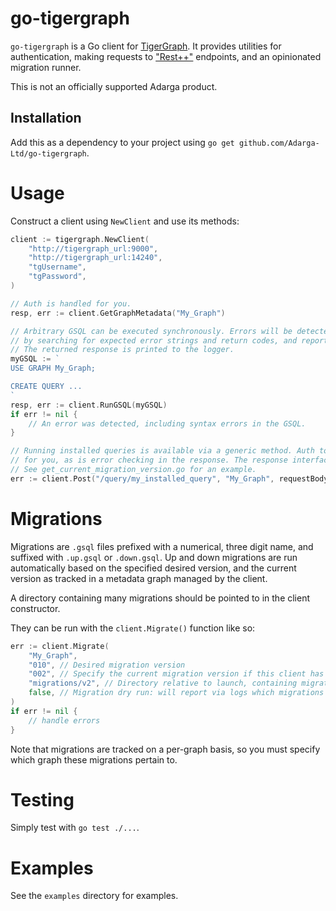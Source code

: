 # go-tigergraph

`go-tigergraph` is a Go client for [TigerGraph](https://www.tigergraph.com/). It
provides utilities for authentication, making requests to
["Rest++"](https://docs.tigergraph.com/tigergraph-server/current/api/)
endpoints, and an opinionated migration runner.

This is not an officially supported Adarga product.

## Installation

Add this as a dependency to your project using `go get github.com/Adarga-Ltd/go-tigergraph`.

# Usage

Construct a client using `NewClient` and use its methods:

```go
client := tigergraph.NewClient(
    "http://tigergraph_url:9000",
    "http://tigergraph_url:14240",
    "tgUsername",
    "tgPassword",
)

// Auth is handled for you. 
resp, err := client.GetGraphMetadata("My_Graph")

// Arbitrary GSQL can be executed synchronously. Errors will be detected in the response
// by searching for expected error strings and return codes, and reported in the returned error.
// The returned response is printed to the logger.
myGSQL := `
USE GRAPH My_Graph;

CREATE QUERY ...
`
resp, err := client.RunGSQL(myGSQL)
if err != nil {
    // An error was detected, including syntax errors in the GSQL.
}

// Running installed queries is available via a generic method. Auth tokens are managed
// for you, as is error checking in the response. The response interface must match the returned shape from TigerGraph.
// See get_current_migration_version.go for an example.
err := client.Post("/query/my_installed_query", "My_Graph", requestBodyInterface, &responseInterface)
```

# Migrations

Migrations are `.gsql` files prefixed with a numerical, three digit name, and
suffixed with `.up.gsql` or `.down.gsql`. Up and down migrations are run
automatically based on the specified desired version, and the current version as
tracked in a metadata graph managed by the client.

A directory containing many migrations should be pointed to in the client
constructor.

They can be run with the `client.Migrate()` function like so:

```go
err := client.Migrate(
    "My_Graph",
    "010", // Desired migration version
    "002", // Specify the current migration version if this client has not been used before
    "migrations/v2", // Directory relative to launch, containing migrations
    false, // Migration dry run: will report via logs which migrations would be run but does not run them.
)
if err != nil {
    // handle errors
}
```

Note that migrations are tracked on a per-graph basis, so you must specify which
graph these migrations pertain to.

# Testing

Simply test with `go test ./...`.

# Examples

See the `examples` directory for examples.